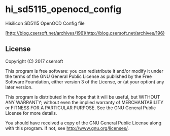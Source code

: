 # hi_sd5115_openocd_config
Hisilicon SD5115 OpenOCD Config file

[http://blog.csersoft.net/archives/196](http://blog.csersoft.net/archives/196)

License
-------

Copyright (C) 2017 csersoft

This program is free software: you can redistribute it and/or modify
it under the terms of the GNU General Public License as published by
the Free Software Foundation, either version 3 of the License, or
(at your option) any later version.

This program is distributed in the hope that it will be useful,
but WITHOUT ANY WARRANTY; without even the implied warranty of
MERCHANTABILITY or FITNESS FOR A PARTICULAR PURPOSE.  See the
GNU General Public License for more details.

You should have received a copy of the GNU General Public License
along with this program.  If not, see <http://www.gnu.org/licenses/>.
